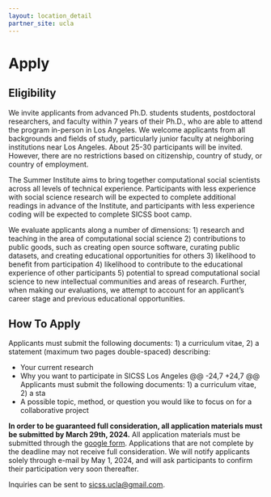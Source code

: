 ```yaml
---
layout: location_detail
partner_site: ucla
---
```


# Apply

## Eligibility

We invite applicants from advanced Ph.D. students students, postdoctoral researchers, and faculty within 7 years of their Ph.D., who are able to attend the program in-person in Los Angeles. We welcome applicants from all backgrounds and fields of study, particularly junior faculty at neighboring institutions near Los Angeles. About 25-30 participants will be invited. However, there are no restrictions based on citizenship, country of study, or country of employment. 

The Summer Institute aims to bring together computational social scientists across all levels of technical experience. Participants with less experience with social science research will be expected to complete additional readings in advance of the Institute, and participants with less experience coding will be expected to complete SICSS boot camp.

We evaluate applicants along a number of dimensions: 1) research and teaching in the area of computational social science 2) contributions to public goods, such as creating open source software, curating public datasets, and creating educational opportunities for others 3) likelihood to benefit from participation 4) likelihood to contribute to the educational experience of other participants 5) potential to spread computational social science to new intellectual communities and areas of research. Further, when making our evaluations, we attempt to account for an applicant’s career stage and previous educational opportunities.

## How To Apply

Applicants must submit the following documents: 1) a curriculum vitae, 2) a statement (maximum two pages double-spaced) describing: 

- Your current research
- Why you want to participate in SICSS Los Angeles
	@@ -24,7 +24,7 @@ Applicants must submit the following documents: 1) a curriculum vitae, 2)  a sta
- A possible topic, method, or question you would like to focus on for a collaborative project


**In order to be guaranteed full consideration, all application materials must be submitted by March 29th, 2024.** All application materials must be submitted through the [google form](https://forms.gle/fGBqVNy9GdJ8W4ZU7). Applications that are not complete by the deadline may not receive full consideration. We will notify applicants solely through e-mail by May 1, 2024, and will ask participants to confirm their participation very soon thereafter.


Inquiries can be sent to [sicss.ucla@gmail.com](sicss.ucla@gmail.com).

